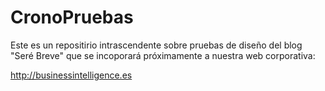 # CronoPruebas

Este es un repositirio intrascendente sobre pruebas de diseño del blog "Seré Breve" que se incoporará próximamente a nuestra web corporativa:

http://businessintelligence.es
